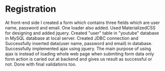 # Registration
At front-end side I created a form which contains three fields which are user name, password and email.
One loader also added.
Used MaterializedCSS for designing and added jquery.
Created "user" table in "youtube" database in MySQL database at local server.
Created JDBC connection and Successfully inserted data(user name, password and email) in database.
Successfully implemented ajax using jquery.
The main purpose of using ajax is instead of loading whole web page when submiting form data only form action is caried out at backend and gives us result as successful or not.
Done with final validations too.
